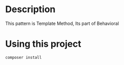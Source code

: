 # Description

This pattern is Template Method, Its part of Behavioral

# Using this project
```
composer install
```
